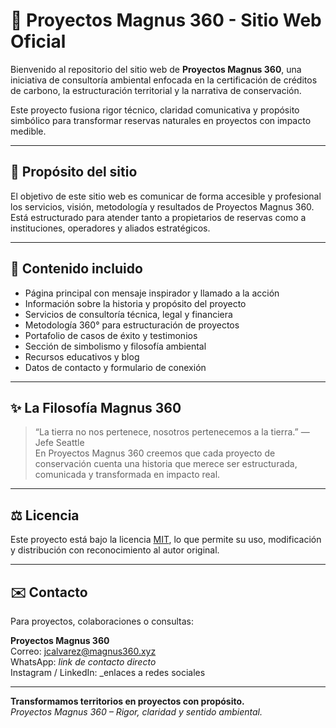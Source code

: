 # 🌱 Proyectos Magnus 360 - Sitio Web Oficial

Bienvenido al repositorio del sitio web de **Proyectos Magnus 360**, una iniciativa de consultoría ambiental enfocada en la certificación de créditos de carbono, la estructuración territorial y la narrativa de conservación.

Este proyecto fusiona rigor técnico, claridad comunicativa y propósito simbólico para transformar reservas naturales en proyectos con impacto medible.

---

## 🚀 Propósito del sitio

El objetivo de este sitio web es comunicar de forma accesible y profesional los servicios, visión, metodología y resultados de Proyectos Magnus 360. Está estructurado para atender tanto a propietarios de reservas como a instituciones, operadores y aliados estratégicos.

---

## 🧠 Contenido incluido

- Página principal con mensaje inspirador y llamado a la acción
- Información sobre la historia y propósito del proyecto
- Servicios de consultoría técnica, legal y financiera
- Metodología 360° para estructuración de proyectos
- Portafolio de casos de éxito y testimonios
- Sección de simbolismo y filosofía ambiental
- Recursos educativos y blog
- Datos de contacto y formulario de conexión

---
## ✨ La Filosofía Magnus 360

> “La tierra no nos pertenece, nosotros pertenecemos a la tierra.” — Jefe Seattle  
> En Proyectos Magnus 360 creemos que cada proyecto de conservación cuenta una historia que merece ser estructurada, comunicada y transformada en impacto real.

---
## ⚖️ Licencia

Este proyecto está bajo la licencia [MIT](LICENSE), lo que permite su uso, modificación y distribución con reconocimiento al autor original.

---

## ✉️ Contacto

Para proyectos, colaboraciones o consultas:

**Proyectos Magnus 360**  
Correo: jcalvarez@magnus360.xyz  
WhatsApp: _link de contacto directo_  
Instagram / LinkedIn: _enlaces a redes sociales

---

**Transformamos territorios en proyectos con propósito.**  
*Proyectos Magnus 360 – Rigor, claridad y sentido ambiental.*

